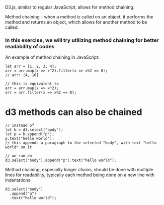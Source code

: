 D3.js, similar to regular JavaScript, allows for method chaining.

Method chaining - when a method is called on an object, it performs the method and returns an object, which allows for another method to be called.

### In this exercise, we will try utilizing method chaining for better readability of codes

An example of method chaining in JavaScript:
```
let arr = [1, 2, 3, 4];
arr = arr.map(x => x^2).filter(x => x%2 == 0);
// arr: [4, 16]

// this is equivalent to
arr = arr.map(x => x^2);
arr = arr.filter(x => x%2 == 0);
```

# d3 methods can also be chained
```
// instead of 
let b = d3.select("body");
let p = b.append("p");
p.text("hello world");
// this appends a paragraph to the selected "body", with text "hello world" on it

// we can do 
d3.select("body").append("p").text("hello world");
```
Method chaining, especially longer chains, should be done with multiple lines for readability, typically each method being done on a new line with indentations.
```
d3.select("body")
  .append("p")
  .text("hello world");
```

